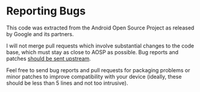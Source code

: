 Reporting Bugs
==============

This code was extracted from the Android Open Source Project as released by Google and its
partners.

I will not merge pull requests which involve substantial changes to the code base, which must stay
as close to AOSP as possible. Bug reports and patches
[should be sent upstream](https://code.google.com/p/android/issues/entry?template=Developer%20bug%20report).

Feel free to send bug reports and pull requests for packaging problems or minor patches to improve
compatibility with your device (ideally, these should be less than 5 lines and not too intrusive).
